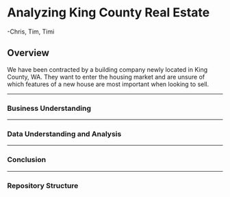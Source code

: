 # Analyzing King County Real Estate

-Chris, Tim, Timi

## Overview

We have been contracted by a building company newly located in King County, WA. They want to enter the housing market and are unsure of which features of a new house are most important when looking to sell.

-----

### Business Understanding


-----

### Data Understanding and Analysis


-----

### Conclusion


-----

### Repository Structure